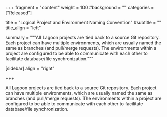 +++
fragment = "content"
weight = 100
#background = ""
categories = ["Released"]

title = "Logical Project and Environment Naming Convention"
#subtitle = ""
title_align = "left"

summary = """All Lagoon projects are tied back to a source Git repository. Each project can have multiple environments, which are usually named the same as branches (and pull/merge requests). The environments within a project are configured to be able to communicate with each other to facilitate database/file synchronization."""

[sidebar]
  align = "right"

+++

All Lagoon projects are tied back to a source Git repository. Each project can have multiple environments, which are usually named the same as branches (and pull/merge requests). The environments within a project are configured to be able to communicate with each other to facilitate database/file synchronization.
